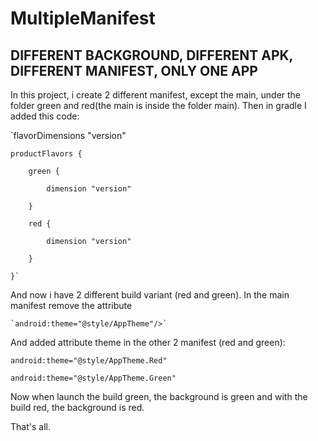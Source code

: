 # MultipleManifest
## DIFFERENT BACKGROUND, DIFFERENT APK, DIFFERENT MANIFEST, ONLY ONE APP

In this project, i create 2 different manifest, except the main, under the folder green and red(the main is inside the folder main).
Then in gradle I added this code: 

`flavorDimensions "version"

    productFlavors {
    
        green {
        
            dimension "version"
            
        }
        
        red {
        
            dimension "version"
            
        }
        
    }`
   
   And now i have 2 different build variant (red and green).
   In the main manifest remove the attribute 
   
    `android:theme="@style/AppTheme"/>`
    
   And added attribute theme in the other 2 manifest (red and green):
    
   `android:theme="@style/AppTheme.Red"`
   
   `android:theme="@style/AppTheme.Green"`
   
   Now when launch the build green, the background is green and with the build red, the background is red.
   
   That's all.
